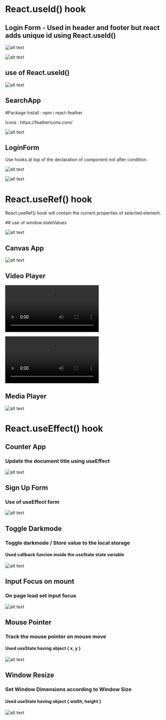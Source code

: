 <h1> React.useId() hook </h1>

## Login Form - Used in header and footer but react adds unique id using React.useId()

![alt text](image-2.png)

![alt text](image-1.png)

## use of React.useId()

![alt text](image.png)

## SearchApp

<p>#Package Install : npm i react-feather</p>
<p>Icons : https://feathericons.com/</p>

![alt text](image-3.png)

## LoginForm

<p> Use hooks at top of the declaration of component not after condition. </p>

![alt text](image-4.png)

![alt text](image-5.png)

<h1> React.useRef() hook </h1>

<p>React.useRef() hook will contain the current properties of selected element. </p>
## use of window.stateValues

![alt text](image-6.png)

## Canvas App

![alt text](image-7.png)

## Video Player

<video controls src="src/02_useRef-hook/03_videoplayer/VideoPlayer_Initial.mp4"></video>

<video controls src="src/02_useRef-hook/03_videoplayer/VideoPlayer_After_Speed.mp4"></video>

## Media Player

![alt text](image-8.png)

<h1> React.useEffect() hook </h1>

## Counter App

<h3>Update the document title using useEffect</h3>

![alt text](image-10.png)

## Sign Up Form

<h3>Use of useEffect form</h3>

![alt text](image-9.png)

## Toggle Darkmode

<h3>Toggle darkmode / Store value to the local storage</h3>
<h4>Used callback funcion inside the useState state variable</h4>

![alt text](image-11.png)

## Input Focus on mount

<h3>On page load set input focus</h3>

![alt text](image-12.png)

## Mouse Pointer

<h3>Track the mouse pointer on mouse move</h3>
<h4>Used useState having object { x, y }</h4>

![alt text](image-13.png)

## Window Resize

<h3>Set Window Dimensions according to Window Size</h3>
<h4>Used useState having object { width, height }</h4>

![alt text](image-14.png)
